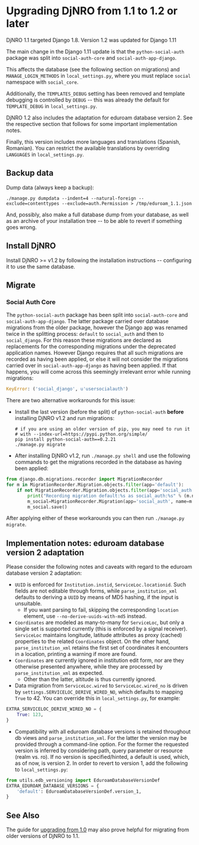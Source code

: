 # Upgrading DjNRO from 1.1 to 1.2 or later

DjNRO 1.1 targeted Django 1.8. Version 1.2 was updated for Django 1.11

The main change in the Django 1.11 update is that the `python-social-auth` package was split into `social-auth-core` and `social-auth-app-django`.

This affects the database (see the following section on migrations) and `MANAGE_LOGIN_METHODS` in `local_settings.py`, where you must replace `social` namespace with `social_core`.

Additionally, the `TEMPLATES_DEBUG` setting has been removed and template debugging is controlled by `DEBUG` -- this was already the default for `TEMPLATE_DEBUG` in `local_settings.py`.

DjNRO 1.2 also includes the adaptation for eduroam database version 2. See the respective section that follows for some important implementation notes.

Finally, this version includes more languages and translations (Spanish,
Romanian). You can restrict the available translations by overriding
`LANGUAGES` in `local_settings.py`.

## Backup data

Dump data (always keep a backup):

    ./manage.py dumpdata --indent=4 --natural-foreign --exclude=contenttypes --exclude=auth.Permission > /tmp/eduroam_1.1.json

And, possibly, also make a full database dump from your database, as well as
an archive of your installation tree -- to be able to revert if something goes
wrong.


## Install DjNRO

Install DjNRO >= v1.2 by following the installation instructions -- configuring it to use the same database.


## Migrate

### Social Auth Core

The `python-social-auth` package has been split into
`social-auth-core` and `social-auth-app-django`. The latter package
carried over database migrations from the older package, however the
Django app was renamed twice in the splitting process: `default` to
`social_auth` and then to `social_django`. For this reason these migrations
are declared as replacements for the corresponding migrations under
the deprecated application names. However Django requires that all
such migrations are recorded as having been applied, or else it will not
consider the migrations carried over in `social-auth-app-django` as
having been applied. If that happens, you will come across this
seemingly irrelevant error while running migrations:

```python
KeyError: ('social_django', u'usersocialauth')
```

There are two alternative workarounds for this issue:

* Install the last version (before the split) of `python-social-auth`
**before** installing DjNRO v1.2 and run migrations:

      # if you are using an older version of pip, you may need to run it
      # with --index-url=https://pypi.python.org/simple/
      pip install python-social-auth==0.2.21
      ./manage.py migrate

* After installing DjNRO v1.2, run `./manage.py shell` and use the
following commands to get the migrations recorded in the database as
having been applied:

```python
from django.db.migrations.recorder import MigrationRecorder
for m in MigrationRecorder.Migration.objects.filter(app='default'):
    if not MigrationRecorder.Migration.objects.filter(app='social_auth', name=m.name):
        print("Recording migration default:%s as social_auth:%s" % (m.name, m.name))
        m_social=MigrationRecorder.Migration(app='social_auth', name=m.name)
        m_social.save()
```

After applying either of these workarounds you can then run `./manage.py migrate`.

## Implementation notes: eduroam database version 2 adaptation

Please consider the following notes and caveats with regard to the eduroam
database version 2 adaptation:

* `UUID` is enforced for `Institution.instid`, `ServiceLoc.locationid`.
  Such fields are not editable through forms, while
  `parse_institution_xml` defaults to deriving a `UUID` by means of MD5
  hashing, if the input is unsuitable.
  * If you want parsing to fail, skipping the corresponding `location`
    element, use `--no-derive-uuids-with-md5` instead.
* `Coordinates` are modeled as many-to-many for `ServiceLoc`, but only a single
  set is supported currently (this is enforced by a signal receiver).
  `ServiceLoc` maintains longitude, latitude attributes as proxy (cached)
  properties to the related `Coordinates` object. On the other hand,
  `parse_institution_xml` retains the first set of coordinates it encounters
  in a location, printing a warning if more are found.
* `Coordinates` are currently ignored in institution edit form, nor are
  they otherwise presented anywhere, while they are processed by
  `parse_institution_xml` as expected.
  * Other than the latter, altitude is thus currently ignored.
* Data migration from `ServiceLoc.wired` to `ServiceLoc.wired_no` is
  driven by `settings.SERVICELOC_DERIVE_WIRED_NO`, which defaults to
  mapping `True` to 42. You can override this in `local_settings.py`, for
  example:

```python
EXTRA_SERVICELOC_DERIVE_WIRED_NO = {
    True: 123,
}
```

* Compatibility with all eduroam database versions is retained
  throughout db views and `parse_institution_xml`. For the latter the
  version may be provided through a command-line option. For the former
  the requested version is inferred by considering path, query parameter
  or resource (realm vs. ro). If no version is specified/hinted, a
  default is used, which, as of now, is version 2. In order to revert to
  version 1, add the following to `local_settings.py`:

```python
from utils.edb_versioning import EduroamDatabaseVersionDef
EXTRA_EDUROAM_DATABASE_VERSIONS = {
    'default': EduroamDatabaseVersionDef.version_1,
}
```

## See Also

The guide for [upgrading from 1.0](upgrading-from-1.0.md) may also prove helpful for migrating from older versions of DjNRO to 1.1.
